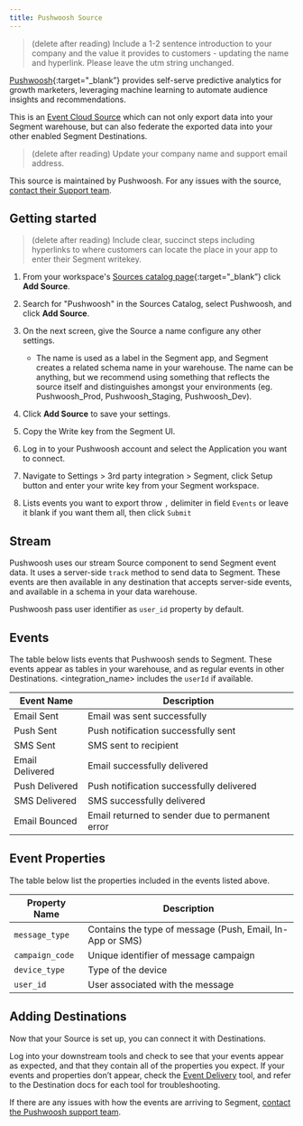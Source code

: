 ```yaml
---
title: Pushwoosh Source
---
```


> (delete after reading) Include a 1-2 sentence introduction to your company and the value it provides to customers - updating the name and hyperlink. Please leave the utm string unchanged.

[Pushwoosh](https://pushwoosh.com/?utm_source=segmentio&utm_medium=docs&utm_campaign=partners){:target="_blank”} provides self-serve predictive analytics for growth marketers, leveraging machine learning to automate audience insights and recommendations.

This is an [Event Cloud Source](/docs/sources/#event-cloud-sources) which can not only export data into your Segment warehouse, but can also federate the exported data into your other enabled Segment Destinations.

> (delete after reading) Update your company name and support email address.

This source is maintained by Pushwoosh. For any issues with the source, [contact their Support team](mailto:support@<integration_name>.com).

## Getting started

> (delete after reading) Include clear, succinct steps including hyperlinks to where customers can locate the place in your app to enter their Segment writekey.

1. From your workspace's [Sources catalog page](https://app.segment.com/goto-my-workspace/sources/catalog){:target="_blank”} click **Add Source**.
2. Search for "Pushwoosh" in the Sources Catalog, select Pushwoosh, and click **Add Source**.
3. On the next screen, give the Source a name configure any other settings.

   - The name is used as a label in the Segment app, and Segment creates a related schema name in your warehouse. The name can be anything, but we recommend using something that reflects the source itself and distinguishes amongst your environments (eg. Pushwoosh_Prod, Pushwoosh_Staging, Pushwoosh_Dev).

4. Click **Add Source** to save your settings.
5. Copy the Write key from the Segment UI.
6. Log in to your Pushwoosh account and select the Application you want to connect.
7. Navigate to Settings > 3rd party integration > Segment, click Setup button and enter your write key from your Segment workspace.
8. Lists events you want to export throw `,` delimiter in field `Events` or leave it blank if you want them all, then click `Submit`

## Stream

Pushwoosh uses our stream Source component to send Segment event data. It uses a server-side `track` method to send data to Segment. These events are then available in any destination that accepts server-side events, and available in a schema in your data warehouse.

Pushwoosh pass user identifier as `user_id` property by default.

## Events

The table below lists events that Pushwoosh sends to Segment. These events appear as tables in your warehouse, and as regular events in other Destinations. <integration_name> includes the `userId` if available.

| Event Name         | Description                                     |
| ------------------ | ----------------------------------------------- |
| Email Sent         | Email was sent successfully                     |
| Push Sent          | Push notification successfully sent             | 
| SMS Sent           | SMS sent to recipient                           | 
| Email Delivered    | Email successfully delivered                    | 
| Push Delivered     | Push notification successfully delivered        | 
| SMS Delivered      | SMS successfully delivered                      | 
| Email Bounced      | Email returned to sender due to permanent error | 


## Event Properties

The table below list the properties included in the events listed above.

| Property Name     | Description                                                |
| ----------------- | ---------------------------------------------------------- |
| `message_type`    | Contains the type of message (Push, Email, In-App or SMS)  |
| `campaign_code`   | Unique identifier of message campaign                      |
| `device_type`     | Type of the device                                         |
| `user_id`         | User associated with the message                           |

 

## Adding Destinations

Now that your Source is set up, you can connect it with Destinations.

Log into your downstream tools and check to see that your events appear as expected, and that they contain all of the properties you expect. If your events and properties don’t appear, check the [Event Delivery](/docs/connections/event-delivery/) tool, and refer to the Destination docs for each tool for troubleshooting.

If there are any issues with how the events are arriving to Segment, [contact the Pushwoosh support team](mailto:support@<integration_name>.com).
